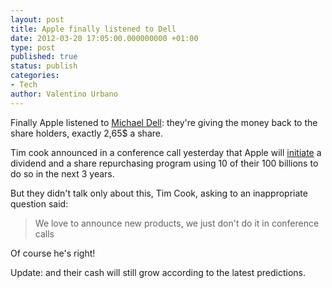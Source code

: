 ```yaml
---
layout: post
title: Apple finally listened to Dell
date: 2012-03-20 17:05:00.000000000 +01:00
type: post
published: true
status: publish
categories:
- Tech
author: Valentino Urbano 
---
```


Finally Apple listened to [Michael Dell][0]: they're giving the money back to the share holders, exactly 2,65$ a share.

Tim cook announced in a conference call yesterday that Apple will [initiate][1] a dividend and a share repurchasing program using 10 of their 100 billions to do so in the next 3 years.

But they didn't talk only about this, Tim Cook, asking to an inappropriate question said:

> We love to announce new products, we just don't do it in conference calls
> 

Of course he's right!

Update: and their cash will still grow according to the latest predictions.


[0]: http://anythingapple.altervista.org/2012/02/dell-ceo/
[1]: http://www.macstories.net/news/apple-confirms-dividend-and-share-repurchase-program/